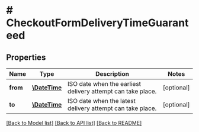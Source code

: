# # CheckoutFormDeliveryTimeGuaranteed

## Properties

Name | Type | Description | Notes
------------ | ------------- | ------------- | -------------
**from** | [**\DateTime**](\DateTime.md) | ISO date when the earliest delivery attempt can take place. | [optional] 
**to** | [**\DateTime**](\DateTime.md) | ISO date when the latest delivery attempt can take place. | [optional] 

[[Back to Model list]](../../README.md#documentation-for-models) [[Back to API list]](../../README.md#documentation-for-api-endpoints) [[Back to README]](../../README.md)


